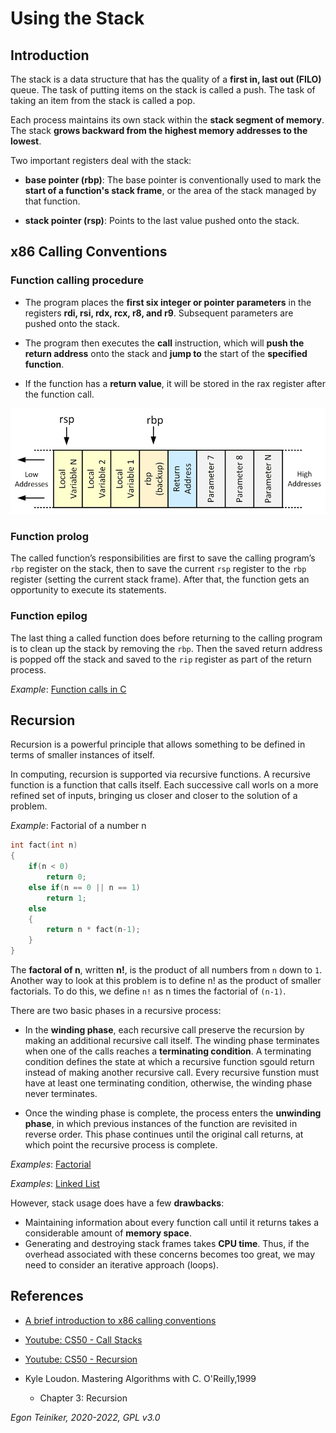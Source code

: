 # Using the Stack

## Introduction

The stack is a data structure that has the quality of a **first in, last out (FILO)** queue. The task of putting items on the stack is called a push. The task of taking an item from the stack is called a pop.

Each process maintains its own stack within the **stack segment of memory**. 
The stack **grows backward from the highest memory addresses to the lowest**.

Two important registers deal with the stack: 
* **base pointer (rbp)**: The base pointer is conventionally used to mark the **start of a function's stack frame**, or the area of the stack managed by that function. 

* **stack pointer (rsp)**: Points to the last value pushed onto the stack.


## x86 Calling Conventions

### Function calling procedure

* The program places the **first six integer or pointer parameters** in the registers **rdi, rsi, rdx, rcx, r8, and r9**. Subsequent parameters are pushed onto the stack.

* The program then executes the **call** instruction, which will **push the return address** onto the stack and **jump to** the start of the **specified function**.

* If the function has a **return value**, it will be stored in the rax register after the function call.

![Stack Layout](../figures/StackLayout.png)


### Function prolog
The called function’s responsibilities are first to save the calling program’s `rbp` register on the stack, then to save the current `rsp` register to the `rbp` register (setting the current stack frame).
After that, the function gets an opportunity to execute its statements.


### Function epilog

The last thing a called function does before returning to the calling program is to clean up the stack by removing the `rbp`. Then the saved return address is popped off the stack and saved to the `rip` register as part of the return process.

_Example_: [Function calls in C](c-function-call/)


## Recursion

Recursion is a powerful principle that allows something to be defined in terms of smaller instances of itself.

In computing, recursion is supported via recursive functions.
A recursive function is a function that calls itself. 
Each successive call worls on a more refined set of inputs, bringing us closer and closer to the solution of a problem.

_Example_: Factorial of a number n
```C
int fact(int n)
{
    if(n < 0)
        return 0;
    else if(n == 0 || n == 1)
        return 1;
    else
    {
        return n * fact(n-1);
    }
}
```
The **factoral of n**, written **n!**, is the product of all numbers from `n` down to `1`.
Another way to look at this problem is to define n! as the product of smaller factorials. 
To do this, we define `n!` as n times the factorial of `(n-1)`.

There are two basic phases in a recursive process:
* In the **winding phase**, each recursive call preserve the recursion by making an additional recursive call itself.
    The winding phase terminates when one of the calls reaches a **terminating condition**.
    A terminating condition defines the state at which a recursive function sgould return instead of making another 
    recursive call.
    Every recursive funstion must have at least one terminating condition, otherwise, the winding phase never terminates.

* Once the winding phase is complete, the process enters the **unwinding phase**, in which previous instances of the 
    function are revisited in reverse order.
    This phase continues until the original call returns, at which point the recursive process is complete.

_Examples_: [Factorial](c-factorial/)


_Examples_: [Linked List](c-linked-list-recursion/)


However, stack usage does have a few **drawbacks**:
* Maintaining information about every function call until it returns takes a considerable amount of **memory space**.
* Generating and destroying stack frames takes **CPU time**. Thus, if the overhead associated with these concerns becomes 
too great, we may need to consider an iterative approach (loops).




## References
* [A brief introduction to x86 calling conventions](https://codearcana.com/posts/2013/05/21/a-brief-introduction-to-x86-calling-conventions.html)

* [Youtube: CS50 - Call Stacks](https://youtu.be/aCPkszeKRa4)

* [Youtube: CS50 - Recursion](https://youtu.be/mz6tAJMVmfM)

* Kyle Loudon. Mastering Algorithms with C. O'Reilly,1999
    * Chapter 3: Recursion

*Egon Teiniker, 2020-2022, GPL v3.0*
